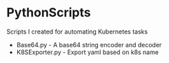 # PythonScripts
Scripts I created for automating Kubernetes tasks

* Base64.py - A base64 string encoder and decoder
* K8SExporter.py - Export yaml based on k8s name
